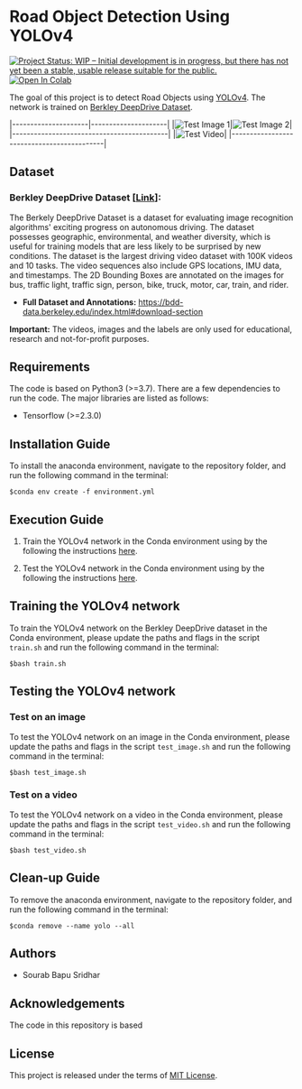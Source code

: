 # Road Object Detection Using YOLOv4

[![Project Status: WIP – Initial development is in progress, but there has not yet been a stable, usable release suitable for the public.](https://www.repostatus.org/badges/latest/wip.svg)](https://www.repostatus.org/#wip) [![Open In Colab](https://colab.research.google.com/assets/colab-badge.svg)](https://colab.research.google.com/github/sourabbapusridhar/road-object-detection-using-yolov4/blob/master/colab/yolov4_bdd100k.ipynb)

The goal of this project is to detect Road Objects using [YOLOv4](https://github.com/AlexeyAB/darknet). The network is trained on [Berkley DeepDrive Dataset](https://bdd-data.berkeley.edu/).

|---------------------|---------------------|
|![Test Image 1](https://github.com/sourabbapusridhar/road-object-detection-using-yolov4/blob/master/output/test-image-1.jpg)|![Test Image 2](https://github.com/sourabbapusridhar/road-object-detection-using-yolov4/blob/master/output/test-image-2.jpg)|
|-------------------------------------------|
|![Test Video](https://github.com/sourabbapusridhar/road-object-detection-using-yolov4/blob/master/output/test-video-output.gif)|
|-------------------------------------------|
## Dataset
### Berkley DeepDrive Dataset [[Link](https://bdd-data.berkeley.edu/index.html)]:
The Berkely DeepDrive Dataset is a dataset for evaluating image recognition algorithms' exciting progress on autonomous driving. The dataset possesses geographic, environmental, and weather diversity, which is useful for training models that are less likely to be surprised by new conditions. The dataset is the largest driving video dataset with 100K videos and 10 tasks. The video sequences also include GPS locations, IMU data, and timestamps. The 2D Bounding Boxes are annotated on the images for bus, traffic light, traffic sign, person, bike, truck, motor, car, train, and rider.

- **Full Dataset and Annotations:** https://bdd-data.berkeley.edu/index.html#download-section

**Important:** The videos, images and the labels are only used for educational, research and not-for-profit purposes.

## Requirements
The code is based on Python3 (>=3.7). There are a few dependencies to run the code. The major libraries are listed as follows:
* Tensorflow (>=2.3.0)

## Installation Guide
To install the anaconda environment, navigate to the repository folder, and run the following command in the terminal:

```
$conda env create -f environment.yml
```

## Execution Guide
1. Train the YOLOv4 network in the Conda environment using by the following the instructions [here](https://github.com/sourabbapusridhar/road-object-detection-using-yolov4#training-the-yolov4-network).

2. Test the YOLOv4 network in the Conda environment using by the following the instructions [here](https://github.com/sourabbapusridhar/road-object-detection-using-yolov4#testing-the-yolov4-network).

## Training the YOLOv4 network
To train the YOLOv4 network on the Berkley DeepDrive dataset in the Conda environment, please update the paths and flags in the script `train.sh` and run the following command in the terminal:

```
$bash train.sh
```

## Testing the YOLOv4 network
### Test on an image
To test the YOLOv4 network on an image in the Conda environment, please update the paths and flags in the script `test_image.sh` and run the following command in the terminal:

```
$bash test_image.sh
```

### Test on a video
To test the YOLOv4 network on a video in the Conda environment, please update the paths and flags in the script `test_video.sh` and run the following command in the terminal:

```
$bash test_video.sh
```

## Clean-up Guide
To remove the anaconda environment, navigate to the repository folder, and run the following command in the terminal:

```
$conda remove --name yolo --all
```

## Authors
* Sourab Bapu Sridhar

## Acknowledgements
The code in this repository is based 

## License
This project is released under the terms of [MIT License](LICENSE).

